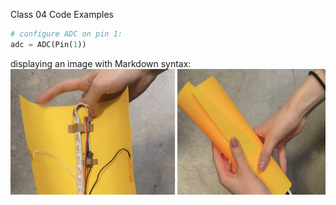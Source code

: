 Class 04 Code Examples
```python
# configure ADC on pin 1:
adc = ADC(Pin(1))
```

displaying an image with Markdown syntax:
![image description](a03_splash.jpg)
